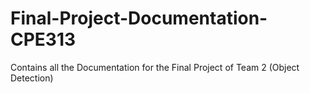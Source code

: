 # Final-Project-Documentation-CPE313
Contains all the Documentation for the Final Project of Team 2 (Object Detection)
